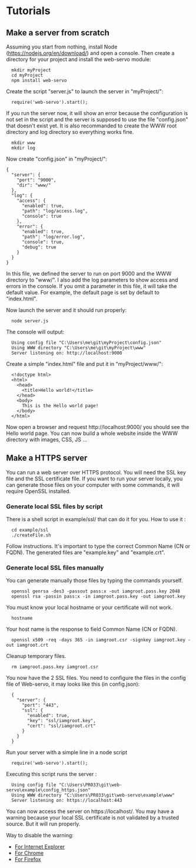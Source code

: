 
# Tutorials

## Make a server from scratch

Assuming you start from nothing, install Node (https://nodejs.org/en/download/) and open a console. Then create a directory for your project and install the web-servo module:
```
  mkdir myProject
  cd myProject
  npm install web-servo
```

Create the script "server.js" to launch the server in "myProject/":
```
  require('web-servo').start();
```
If you run the server now, it will show an error because the configuration is not set in the script and the server is supposed to use the file "config.json" that doesn't exist yet. It is also recommanded to create the WWW root directory and log directory so everything works fine.
```
  mkdir www
  mkdir log
```
Now create "config.json" in "myProject/":
```
{
  "server": {
    "port": "9000",
    "dir": "www/"
  },
  "log": {
    "access": {
      "enabled": true,
      "path": "log/access.log",
      "console": true
    },
    "error": {
      "enabled": true,
      "path": "log/error.log",
      "console": true,
      "debug": true
    }
  }
}
```
In this file, we defined the server to run on port 9000 and the WWW directory to "www/". I also add the log parameters to show access and errors in the console.
If you omit a parameter in this file, it will take the default value. For example, the default page is set by default to "index.html".

Now launch the server and it should run properly:
```
  node server.js
```

The console will output:
```
  Using config file "C:\Users\me\git\myProject\config.json"
  Using WWW directory "C:\Users\me\git\myProject\www"
  Server listening on: http://localhost:9000
```

Create a simple "index.html" file and put it in "myProject/www/":
```
  <!doctype html>
  <html>
    <head>
      <title>Hello world!</title>
    </head>
    <body>
      This is the Hello world page!
    </body>
  </html>
```

Now open a browser and request http://localhost:9000/ you should see the Hello world page. You can now build a whole website inside the WWW directory with images, CSS, JS ...


## Make a HTTPS server

You can run a web server over HTTPS protocol. You will need the SSL key file and the SSL certificate file.
If you want to run your server locally, you can generate those files on your computer with some commands, it will require OpenSSL installed. 

### Generate local SSL files by script

There is a shell script in example/ssl/ that can do it for you. How to use it :
```
  cd example/ssl
  ./createFile.sh
```
Follow instructions. It's important to type the correct Common Name (CN or FQDN). The generated files are "example.key" and "example.crt".

### Generate local SSL files manually

You can generate manually those files by typing the commands yourself.
```
  openssl genrsa -des3 -passout pass:x -out iamgroot.pass.key 2048
  openssl rsa -passin pass:x -in iamgroot.pass.key -out iamgroot.key
```

You must know your local hostname or your certificate will not work.
```
  hostname
```

Your host name is the response to field Common Name (CN or FQDN).
```
  openssl x509 -req -days 365 -in iamgroot.csr -signkey iamgroot.key -out iamgroot.crt
```

Cleanup temporary files.
```
  rm iamgroot.pass.key iamgroot.csr
```

You now have the 2 SSL files. You need to configure the files in the config file of Web-servo, it may looks like this (in config.json):

```
  {
    "server": {
      "port": "443",
      "ssl": {
        "enabled": true,
        "key": "ssl/iamgroot.key",
        "cert": "ssl/iamgroot.crt"
      }
    }
  }
```
Run your server with a simple line in a node script

```
  require('web-servo').start();
```

Executing this script runs the server :

```
  Using config file "C:\Users\PR033\git\web-servo\example\config_https.json"
  Using WWW directory "C:\Users\PR033\git\web-servo\example\www"
  Server listening on: https://localhost:443
```

You can now access the server on https://localhost/. You may have a warning because your local SSL certificate is not validated by a trusted source. But it will run properly.

Way to disable the warning:
- [For Internet Explorer](https://www.poweradmin.com/help/sslhints/ie.aspx)
- [For Chrome](https://support.google.com/chrome/answer/99020)
- [For Firefox](http://ccm.net/faq/14655-firefox-disable-warning-when-accessing-secured-sites)
